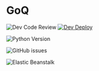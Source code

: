 # GoQ

![Dev Code Review](https://github.com/casto-tech/GoQ/actions/workflows/w-dev_code_checks.yml/badge.svg) [![Dev Deploy](https://github.com/casto-tech/GoQ/actions/workflows/w-dev-deploy.yml/badge.svg)](https://github.com/casto-tech/GoQ/actions/workflows/w-dev-deploy.yml)

![Python Version](https://img.shields.io/badge/python-3.12-blue.svg)

![GitHub issues](https://img.shields.io/github/issues/casto-tech/GoQ.svg)
 
![Elastic Beanstalk](https://img.shields.io/badge/AWS-Elastic%20Beanstalk-success?logo=amazon-aws)
